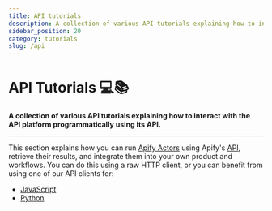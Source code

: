 ```yaml
---
title: API tutorials
description: A collection of various API tutorials explaining how to interact with the API platform programmatically using its API.
sidebar_position: 20
category: tutorials
slug: /api
---
```


# API Tutorials 💻📚

**A collection of various API tutorials explaining how to interact with the API platform programmatically using its API.**

---

This section explains how you can run [Apify Actors](/platform/actors) using Apify's [API](/api/v2), retrieve their results, and integrate them into your own product and workflows. You can do this using a raw HTTP client, or you can benefit from using one of our API clients for:
- [JavaScript](/api/client/js/)
- [Python](/api/client/python)


